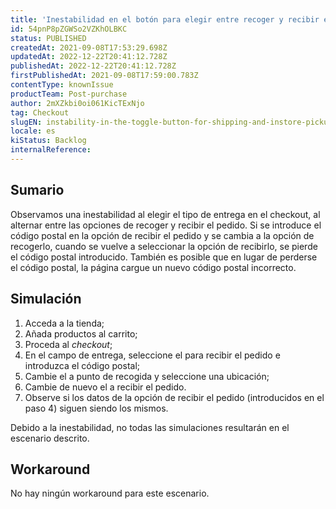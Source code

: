 ```yaml
---
title: 'Inestabilidad en el botón para elegir entre recoger y recibir el pedido'
id: 54pnP8pZGWSo2VZKhOLBKC
status: PUBLISHED
createdAt: 2021-09-08T17:53:29.698Z
updatedAt: 2022-12-22T20:41:12.728Z
publishedAt: 2022-12-22T20:41:12.728Z
firstPublishedAt: 2021-09-08T17:59:00.783Z
contentType: knownIssue
productTeam: Post-purchase
author: 2mXZkbi0oi061KicTExNjo
tag: Checkout
slugEN: instability-in-the-toggle-button-for-shipping-and-instore-pickup
locale: es
kiStatus: Backlog
internalReference: 
---
```


## Sumario

Observamos una inestabilidad al elegir el tipo de entrega en el checkout, al alternar entre las opciones de recoger y recibir el pedido. Si se introduce el código postal en la opción de recibir el pedido y se cambia a la opción de recogerlo, cuando se vuelve a seleccionar la opción de recibirlo, se pierde el código postal introducido. También es posible que en lugar de perderse el código postal, la página cargue un nuevo código postal incorrecto.


## Simulación

1. Acceda a la tienda;
2. Añada productos al carrito;
3. Proceda al _checkout_;
4. En el campo de entrega, seleccione el <i class="fas fa-toggle-on"></i> para recibir el pedido e introduzca el código postal; 
5. Cambie el <i class="fas fa-toggle-on"></i> a punto de recogida y seleccione una ubicación;
6. Cambie de nuevo el <i class="fas fa-toggle-on"></i> a recibir el pedido.
7. Observe si los datos de la opción de recibir el pedido (introducidos en el paso 4) siguen siendo los mismos.

Debido a la inestabilidad, no todas las simulaciones resultarán en el escenario descrito.


## Workaround

No hay ningún workaround para este escenario.


